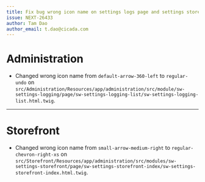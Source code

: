 ```yaml
---
title: Fix bug wrong icon name on settings logs page and settings storefront page
issue: NEXT-26433
author: Tam Dao
author_email: t.dao@cicada.com
---
```

# Administration
* Changed wrong icon name from `default-arrow-360-left` to `regular-undo` on `src/Administration/Resources/app/administration/src/module/sw-settings-logging/page/sw-settings-logging-list/sw-settings-logging-list.html.twig`.
___
# Storefront
* Changed wrong icon name from `small-arrow-medium-right` to `regular-chevron-right-xs` on `src/Storefront/Resources/app/administration/src/modules/sw-settings-storefront/page/sw-settings-storefront-index/sw-settings-storefront-index.html.twig`.

